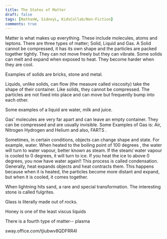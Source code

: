 ```yaml
---
title: The States of Matter
draft: false
tags: [NathanW, SidneyL, KidsCollab/Non-Fiction]
comments: true
---
```


Matter is what makes up everything. These include molecules, atoms and leptons. There are three types of matter; Solid, Liquid and Gas. A Solid cannot be compressed, it has its own shape and the particles are packed together tightly. They can not move freely but they can vibrate. Some solids can melt and expand when exposed to heat. They become harder when they are cool.

Examples of solids are bricks, stone and metal.

Liquids, unlike solids, can flow (the measure called viscosity) take the shape of their container. Like solids, they cannot be compressed. The particles are not  fixed into place and can move but frequently bump into each other.

Some examples of a liquid are water, milk and juice.

Gas' molecules are very far apart and can leave an empty container. They can be compressed and are usually invisible. Some Examples of Gas is: Air, Nitrogen Hydrogen and Helium and also, FARTS .

Sometimes, in certain conditions, objects can change shape and state. For example, water. When heated to the boiling point of 100 degrees , the water will turn to water vapour, better known as steam. If the steam/ water vapour is cooled to 0 degrees, it will turn to ice. If you heat the ice to above 0 degrees, you now have water again!! This process is called condensation. Generally, heat expands objects and heat contracts them. This happens because when it is heated, the particles become more distant and expand, but when it is cooled, it comes together.

When lightning hits sand, a rare and special transformation. The interesting stone is called fulgrites.

Glass is literally made out of rocks.

Honey is one of the least viscus liquids

There is a fourth type of matter-- plasma

sway.office.com/tjiubwv8QDFRR4I
